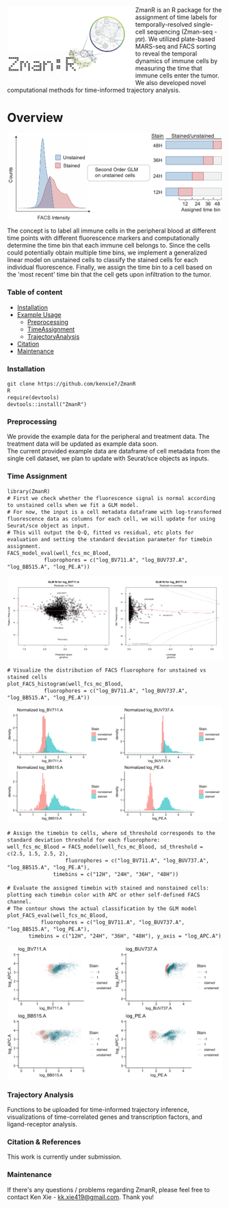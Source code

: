 
<p align = "center">
    <img width="300px" src="./pic/TEST3.png" align="left" alt="ZmanR" />
</p>

<p>ZmanR is an R package for the assignment of time labels for temporally-resolved single-cell sequencing (Zman-seq - זמן). We utilized plate-based MARS-seq and FACS sorting to reveal the temporal dynamics of immune cells by measuring the time that immune cells enter the tumor. We also developed novel computational methods for time-informed trajectory analysis. 
</p> 


Overview
========
<p align = "center">
<img width="500px" src="./pic/time_labeling.png" alt="Overview" title="Overview" align="center">
</p>
The concept is to label all immune cells in the peripheral blood at different time points with different fluorescence markers and computationally determine the time bin that each immune cell belongs to. Since the cells could potentially obtain multiple time bins, we implement a generalized linear model on unstained cells to classify the stained cells for each individual fluorescence. Finally, we assign the time bin to a cell based on the 'most recent' time bin that the cell gets upon infiltration to the tumor. 
</p> 

### Table of content
- [Installation](#Installation)
- [Example Usage](#example-usage)
    - [Preprocessing](#--Preprocessing)
    - [TimeAssignment](#--Time-Assignment)
    - [TrajectoryAnalysis](#--Trajectory-Analysis)
- [Citation](#citation-&-references)
- [Maintenance](#Maintenance)
### Installation
	git clone https://github.com/kenxie7/ZmanR
	R
	require(devtools)
	devtools::install("ZmanR")
### Preprocessing
We provide the example data for the peripheral and treatment data. The treatment data will be updated as example data soon. </br>
The current provided example data are dataframe of cell metadata from the single cell dataset, we plan to update with Seurat/sce objects as inputs.
### Time Assignment

    library(ZmanR)
    # First we check whether the fluorescence signal is normal according to unstained cells when we fit a GLM model.
    # For now, the input is a cell metadata dataframe with log-transformed fluorescence data as columns for each cell, we will update for using Seurat/sce object as input. 
    # This will output the Q-Q, fitted vs residual, etc plots for evaluation and setting the standard deviation parameter for timebin assignment.
    FACS_model_eval(well_fcs_mc_Blood,
    		    fluorophores = c("log_BV711.A", "log_BUV737.A", "log_BB515.A", "log_PE.A"))
    
<div align="center">
<img src="./pic/glm_fit.png" alt="glm_fit"/>
</div>

    # Visualize the distribution of FACS fluorophore for unstained vs stained cells
    plot_FACS_histogram(well_fcs_mc_Blood, 
    			fluorophores = c("log_BV711.A", "log_BUV737.A", "log_BB515.A", "log_PE.A"))
    
<div align="center">
<img src="./pic/fluo_hist.png" alt="fluo_hist"/>
</div>

    # Assign the timebin to cells, where sd_threshold corresponds to the standard deviation threshold for each fluorophore:
    well_fcs_mc_Blood = FACS_model(well_fcs_mc_Blood, sd_threshold = c(2.5, 1.5, 2.5, 2),
    				   fluorophores = c("log_BV711.A", "log_BUV737.A", "log_BB515.A", "log_PE.A"),
  				   timebins = c("12H", "24H", "36H", "48H"))

    # Evaluate the assigned timebin with stained and nonstained cells: plotting each timebin color with APC or other self-defined FACS channel.
    # The contour shows the actual classification by the GLM model
    plot_FACS_eval(well_fcs_mc_Blood, 
    		   fluorophores = c("log_BV711.A", "log_BUV737.A", "log_BB515.A", "log_PE.A"),
  		   timebins = c("12H", "24H", "36H", "48H"), y_axis = "log_APC.A")
    
<div align="center">
<img src="./pic/stain_asssignment.png" alt="stain_assignment"/>
</div>

### Trajectory Analysis
Functions to be uploaded for time-informed trajectory inference, visualizations of time-correlated genes and transcription factors, and ligand-receptor analysis.

### Citation & References

This work is currently under submission.

### Maintenance

If there's any questions / problems regarding ZmanR, please feel free to contact Ken Xie - kk.xie419@gmail.com. Thank you!

